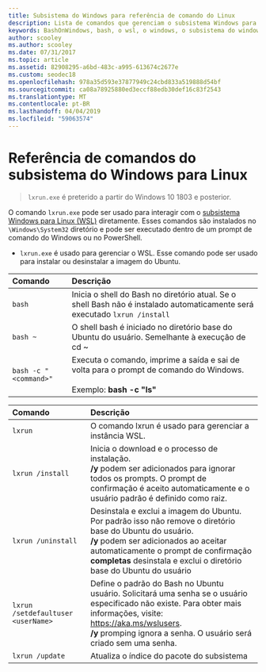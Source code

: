 ```yaml
---
title: Subsistema do Windows para referência de comando do Linux
description: Lista de comandos que gerenciam o subsistema Windows para Linux
keywords: BashOnWindows, bash, o wsl, o windows, o subsistema do windows para linux, windowssubsystem, ubuntu
author: scooley
ms.author: scooley
ms.date: 07/31/2017
ms.topic: article
ms.assetid: 82908295-a6bd-483c-a995-613674c2677e
ms.custom: seodec18
ms.openlocfilehash: 978a35d593e37877949c24cbd833a519888d54bf
ms.sourcegitcommit: ca08a78925880ed3eccf88edb30def16c83f2543
ms.translationtype: MT
ms.contentlocale: pt-BR
ms.lasthandoff: 04/04/2019
ms.locfileid: "59063574"
---
```

# <a name="command-reference-for-windows-subsystem-for-linux"></a>Referência de comandos do subsistema do Windows para Linux

> `lxrun.exe` é preterido a partir do Windows 10 1803 e posterior.

O comando `lxrun.exe` pode ser usado para interagir com o [subsistema Windows para Linux (WSL)](https://msdn.microsoft.com/en-us/commandline/wsl/faq#what-windows-subsystem-for-linux-wsl-) diretamente.  Esses comandos são instalados no `\Windows\System32` diretório e pode ser executado dentro de um prompt de comando do Windows ou no PowerShell.

* `lxrun.exe` é usado para gerenciar o WSL.  Esse comando pode ser usado para instalar ou desinstalar a imagem do Ubuntu.


| Comando                     | Descrição                     |
|:----------------------------|:---------------------------|
| `bash`                      | Inicia o shell do Bash no diretório atual.  Se o shell Bash não é instalado automaticamente será executado `lxrun /install` |
| `bash ~`                    | O shell bash é iniciado no diretório base do Ubuntu do usuário.  Semelhante à execução de cd ~            |
| `bash -c "<command>"`       | Executa o comando, imprime a saída e sai de volta para o prompt de comando do Windows. <br/> <br/> Exemplo: **bash -c "ls"** |

<p>

| Comando                     | Descrição                     |
|:----------------------------|:---------------------------|
| `lxrun`                     | O comando lxrun é usado para gerenciar a instância WSL. |
| `lxrun /install`            | Inicia o download e o processo de instalação. <br/> **/y** podem ser adicionados para ignorar todos os prompts.  O prompt de confirmação é aceito automaticamente e o usuário padrão é definido como raiz.          |
| `lxrun /uninstall`          | Desinstala e exclui a imagem do Ubuntu.  Por padrão isso não remove o diretório base do Ubuntu do usuário. <br/> **/y** podem ser adicionados ao aceitar automaticamente o prompt de confirmação <br/>**completas** desinstala e exclui o diretório base do Ubuntu do usuário         |
| `lxrun /setdefaultuser <userName>`     | Define o padrão do Bash no Ubuntu usuário. Solicitará uma senha se o usuário especificado não existe.  Para obter mais informações, visite: https://aka.ms/wslusers. <br/> **/y** promping ignora a senha.  O usuário será criado sem uma senha.|
| `lxrun /update`            | Atualiza o índice do pacote do subsistema          |
